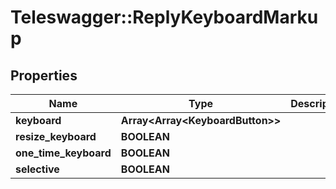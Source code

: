 # Teleswagger::ReplyKeyboardMarkup

## Properties
Name | Type | Description | Notes
------------ | ------------- | ------------- | -------------
**keyboard** | **Array&lt;Array&lt;KeyboardButton&gt;&gt;** |  | [optional] 
**resize_keyboard** | **BOOLEAN** |  | [optional] 
**one_time_keyboard** | **BOOLEAN** |  | [optional] 
**selective** | **BOOLEAN** |  | [optional] 


